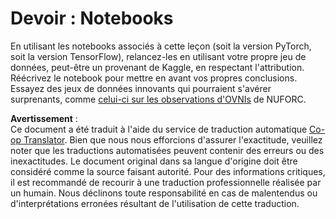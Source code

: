 <!--
CO_OP_TRANSLATOR_METADATA:
{
  "original_hash": "cdc1f2e631f055f3473b36d18e4760b3",
  "translation_date": "2025-08-24T20:47:34+00:00",
  "source_file": "lessons/5-NLP/13-TextRep/assignment.md",
  "language_code": "fr"
}
-->
# Devoir : Notebooks

En utilisant les notebooks associés à cette leçon (soit la version PyTorch, soit la version TensorFlow), relancez-les en utilisant votre propre jeu de données, peut-être un provenant de Kaggle, en respectant l'attribution. Réécrivez le notebook pour mettre en avant vos propres conclusions. Essayez des jeux de données innovants qui pourraient s'avérer surprenants, comme [celui-ci sur les observations d'OVNIs](https://www.kaggle.com/datasets/NUFORC/ufo-sightings) de NUFORC.

**Avertissement** :  
Ce document a été traduit à l'aide du service de traduction automatique [Co-op Translator](https://github.com/Azure/co-op-translator). Bien que nous nous efforcions d'assurer l'exactitude, veuillez noter que les traductions automatisées peuvent contenir des erreurs ou des inexactitudes. Le document original dans sa langue d'origine doit être considéré comme la source faisant autorité. Pour des informations critiques, il est recommandé de recourir à une traduction professionnelle réalisée par un humain. Nous déclinons toute responsabilité en cas de malentendus ou d'interprétations erronées résultant de l'utilisation de cette traduction.